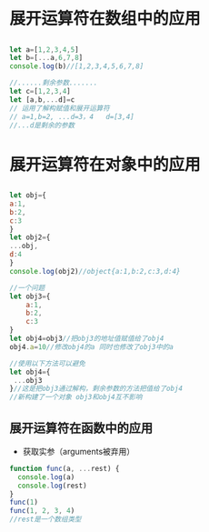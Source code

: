 # 展开运算符在数组中的应用
## 
```js
let a=[1,2,3,4,5]
let b=[...a,6,7,8]
console.log(b)//[1,2,3,4,5,6,7,8]

//......剩余参数.......
let c=[1,2,3,4]
let [a,b,...d]=c
// 运用了解构赋值和展开运算符
// a=1,b=2, ...d=3，4   d=[3,4]
//...d是剩余的参数

```
# 展开运算符在对象中的应用
## 
```js
let obj={
a:1,
b:2,
c:3
}
let obj2={
...obj,
d:4
}
console.log(obj2)//object{a:1,b:2,c:3,d:4}

//一个问题
let obj3={
    a:1,
	b:2,
	c:3
}
let obj4=obj3//把obj3的地址值赋值给了obj4
obj4.a=10//修改obj4的a 同时也修改了obj3中的a

//使用以下方法可以避免
let obj4={
 ...obj3
}//这是把obj3通过解构，剩余参数的方法把值给了obj4
//新构建了一个对象 obj3和obj4互不影响

```

## 展开运算符在函数中的应用
- 获取实参（arguments被弃用）
```js
function func(a, ...rest) {
  console.log(a)
  console.log(rest)
}
func(1)
func(1, 2, 3, 4)
//rest是一个数组类型
```
